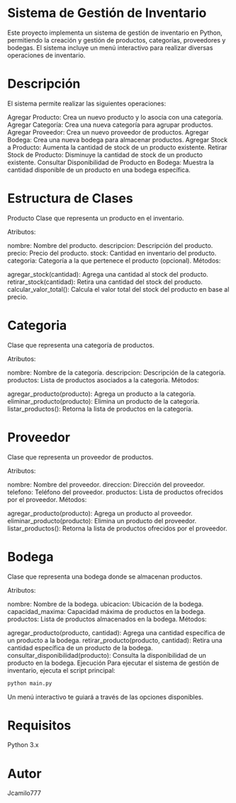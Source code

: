 # Sistema de Gestión de Inventario

Este proyecto implementa un sistema de gestión de inventario en Python, permitiendo la creación y gestión de productos, categorías, proveedores y bodegas. El sistema incluye un menú interactivo para realizar diversas operaciones de inventario.

# Descripción
El sistema permite realizar las siguientes operaciones:

Agregar Producto: Crea un nuevo producto y lo asocia con una categoría.
Agregar Categoría: Crea una nueva categoría para agrupar productos.
Agregar Proveedor: Crea un nuevo proveedor de productos.
Agregar Bodega: Crea una nueva bodega para almacenar productos.
Agregar Stock a Producto: Aumenta la cantidad de stock de un producto existente.
Retirar Stock de Producto: Disminuye la cantidad de stock de un producto existente.
Consultar Disponibilidad de Producto en Bodega: Muestra la cantidad disponible de un producto en una bodega específica.

# Estructura de Clases
Producto
Clase que representa un producto en el inventario.

Atributos:

nombre: Nombre del producto.
descripcion: Descripción del producto.
precio: Precio del producto.
stock: Cantidad en inventario del producto.
categoria: Categoría a la que pertenece el producto (opcional).
Métodos:

agregar_stock(cantidad): Agrega una cantidad al stock del producto.
retirar_stock(cantidad): Retira una cantidad del stock del producto.
calcular_valor_total(): Calcula el valor total del stock del producto en base al precio.

# Categoria
Clase que representa una categoría de productos.

Atributos:

nombre: Nombre de la categoría.
descripcion: Descripción de la categoría.
productos: Lista de productos asociados a la categoría.
Métodos:

agregar_producto(producto): Agrega un producto a la categoría.
eliminar_producto(producto): Elimina un producto de la categoría.
listar_productos(): Retorna la lista de productos en la categoría.

# Proveedor
Clase que representa un proveedor de productos.

Atributos:

nombre: Nombre del proveedor.
direccion: Dirección del proveedor.
telefono: Teléfono del proveedor.
productos: Lista de productos ofrecidos por el proveedor.
Métodos:

agregar_producto(producto): Agrega un producto al proveedor.
eliminar_producto(producto): Elimina un producto del proveedor.
listar_productos(): Retorna la lista de productos ofrecidos por el proveedor.

# Bodega
Clase que representa una bodega donde se almacenan productos.

Atributos:

nombre: Nombre de la bodega.
ubicacion: Ubicación de la bodega.
capacidad_maxima: Capacidad máxima de productos en la bodega.
productos: Lista de productos almacenados en la bodega.
Métodos:

agregar_producto(producto, cantidad): Agrega una cantidad específica de un producto a la bodega.
retirar_producto(producto, cantidad): Retira una cantidad específica de un producto de la bodega.
consultar_disponibilidad(producto): Consulta la disponibilidad de un producto en la bodega.
Ejecución
Para ejecutar el sistema de gestión de inventario, ejecuta el script principal:

```bash
python main.py
```
Un menú interactivo te guiará a través de las opciones disponibles.

# Requisitos
Python 3.x
# Autor
Jcamilo777


